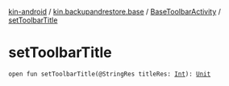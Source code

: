 [kin-android](../../index.md) / [kin.backupandrestore.base](../index.md) / [BaseToolbarActivity](index.md) / [setToolbarTitle](./set-toolbar-title.md)

# setToolbarTitle

`open fun setToolbarTitle(@StringRes titleRes: `[`Int`](https://kotlinlang.org/api/latest/jvm/stdlib/kotlin/-int/index.html)`): `[`Unit`](https://kotlinlang.org/api/latest/jvm/stdlib/kotlin/-unit/index.html)